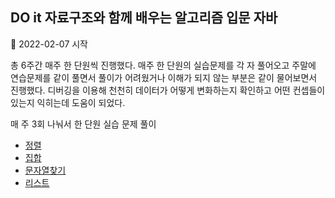 ## DO it 자료구조와 함께 배우는 알고리즘 입문 자바  

📌 2022-02-07 시작  

총 6주간 매주 한 단원씩 진행했다. 매주 한 단원의 실습문제를 각 자 풀어오고 주말에 연습문제를 같이 풀면서 풀이가 어려웠거나 이해가 되지 않는 부분은 같이 물어보면서 진행했다. 디버깅을 이용해 천천히 데이터가 어떻게 변화하는지 확인하고 어떤 컨셉들이 있는지 익히는데 도움이 되었다.  

매 주 3회 나눠서 한 단원 실습 문제 풀이


 * [정렬](./sort.md) 
 * [집합](./set.md)
 * [문자열찾기](./match.md)
 * [리스트](./list.md)
